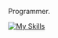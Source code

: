 Programmer.

[![My Skills](https://skillicons.dev/icons?i=go,svelte,react,js,ts,css,tailwind,postgres,sqlite,lua,neovim,linux)](https://skillicons.dev)
